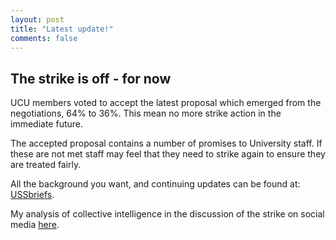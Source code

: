 ```yaml
---
layout: post
title: "Latest update!"
comments: false
---
```



## The strike is off - for now

UCU members voted to accept the latest proposal which emerged from the negotiations,  64% to 36%. This mean no more strike action in the immediate future.

The accepted proposal contains a number of promises to University staff. If these are not met staff may feel that they need to strike again to ensure they are treated fairly.

All the background you want, and continuing updates can be found at:  [USSbriefs](https://medium.com/ussbriefs).

My analysis of collective intelligence in the discussion of the strike on social media [here](http://idiolect.org.uk/notes/?p=6257).